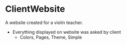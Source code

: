 # ClientWebsite
A website created for a violin teacher.
 - Everything displayed on website was asked by client
   - Colors, Pages, Theme, Simple
